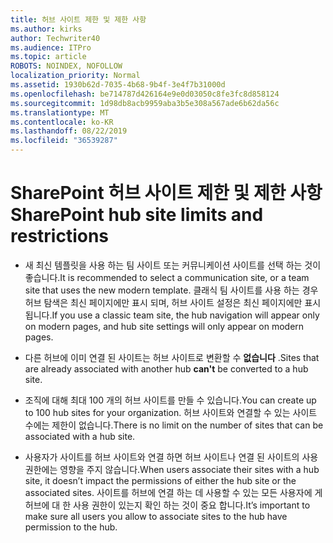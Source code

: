 ```yaml
---
title: 허브 사이트 제한 및 제한 사항
ms.author: kirks
author: Techwriter40
ms.audience: ITPro
ms.topic: article
ROBOTS: NOINDEX, NOFOLLOW
localization_priority: Normal
ms.assetid: 1930b62d-7035-4b68-9b4f-3e4f7b31000d
ms.openlocfilehash: be714787d426164e9e0d03050c8fe3fc8d858124
ms.sourcegitcommit: 1d98db8acb9959aba3b5e308a567ade6b62da56c
ms.translationtype: MT
ms.contentlocale: ko-KR
ms.lasthandoff: 08/22/2019
ms.locfileid: "36539287"
---
```

# <a name="sharepoint-hub-site-limits-and-restrictions"></a><span data-ttu-id="85306-102">SharePoint 허브 사이트 제한 및 제한 사항</span><span class="sxs-lookup"><span data-stu-id="85306-102">SharePoint hub site limits and restrictions</span></span>

- <span data-ttu-id="85306-103">새 최신 템플릿을 사용 하는 팀 사이트 또는 커뮤니케이션 사이트를 선택 하는 것이 좋습니다.</span><span class="sxs-lookup"><span data-stu-id="85306-103">It is recommended to select a communication site, or a team site that uses the new modern template.</span></span> <span data-ttu-id="85306-104">클래식 팀 사이트를 사용 하는 경우 허브 탐색은 최신 페이지에만 표시 되며, 허브 사이트 설정은 최신 페이지에만 표시 됩니다.</span><span class="sxs-lookup"><span data-stu-id="85306-104">If you use a classic team site, the hub navigation will appear only on modern pages, and hub site settings will only appear on modern pages.</span></span>

- <span data-ttu-id="85306-105">다른 허브에 이미 연결 된 사이트는 허브 사이트로 변환할 수 **없습니다** .</span><span class="sxs-lookup"><span data-stu-id="85306-105">Sites that are already associated with another hub **can't** be converted to a hub site.</span></span>

- <span data-ttu-id="85306-106">조직에 대해 최대 100 개의 허브 사이트를 만들 수 있습니다.</span><span class="sxs-lookup"><span data-stu-id="85306-106">You can create up to 100 hub sites for your organization.</span></span> <span data-ttu-id="85306-107">허브 사이트와 연결할 수 있는 사이트 수에는 제한이 없습니다.</span><span class="sxs-lookup"><span data-stu-id="85306-107">There is no limit on the number of sites that can be associated with a hub site.</span></span>

- <span data-ttu-id="85306-108">사용자가 사이트를 허브 사이트와 연결 하면 허브 사이트나 연결 된 사이트의 사용 권한에는 영향을 주지 않습니다.</span><span class="sxs-lookup"><span data-stu-id="85306-108">When users associate their sites with a hub site, it doesn’t impact the permissions of either the hub site or the associated sites.</span></span> <span data-ttu-id="85306-109">사이트를 허브에 연결 하는 데 사용할 수 있는 모든 사용자에 게 허브에 대 한 사용 권한이 있는지 확인 하는 것이 중요 합니다.</span><span class="sxs-lookup"><span data-stu-id="85306-109">It’s important to make sure all users you allow to associate sites to the hub have permission to the hub.</span></span>

